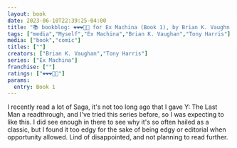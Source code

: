 ```yaml
---
layout: book
date: 2023-06-10T22:39:25-04:00
title: "📚 bookblog: ❤️❤️❤️🖤🖤 for Ex Machina (Book 1), by Brian K. Vaughn and Tony Harris"
tags: ["media","Myself","Ex Machina","Brian K. Vaughan","Tony Harris"]
media: ["book","comic"]
titles: [""]
creators: ["Brian K. Vaughan","Tony Harris"]
series: ["Ex Machina"]
franchise: [""]
ratings: ["❤️❤️❤️🖤🖤"]
params:
  entry: Book 1
---
```

I recently read a lot of Saga, it's not too long ago that I gave Y: The Last Man a readthrough, and I've tried this series before, so I was expecting to like this. I did see enough in there to see why it's so often hailed as a classic, but I found it too edgy for the sake of being edgy or editorial when opportunity allowed. Lind of disappointed, and not planning to read further.
